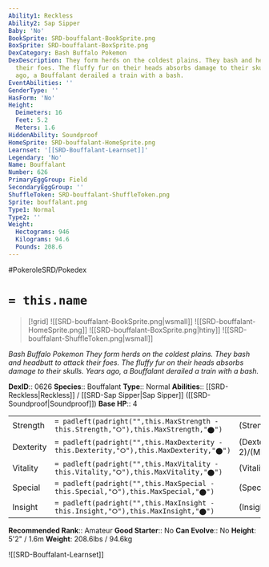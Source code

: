 ```yaml
---
Ability1: Reckless
Ability2: Sap Sipper
Baby: 'No'
BookSprite: SRD-bouffalant-BookSprite.png
BoxSprite: SRD-bouffalant-BoxSprite.png
DexCategory: Bash Buffalo Pokemon
DexDescription: They form herds on the coldest plains. They bash and headbutt to attack
  their foes. The fluffy fur on their heads absorbs damage to their skulls. Years
  ago, a Bouffalant derailed a train with a bash.
EventAbilities: ''
GenderType: ''
HasForm: 'No'
Height:
  Deimeters: 16
  Feet: 5.2
  Meters: 1.6
HiddenAbility: Soundproof
HomeSprite: SRD-bouffalant-HomeSprite.png
Learnset: '[[SRD-Bouffalant-Learnset]]'
Legendary: 'No'
Name: Bouffalant
Number: 626
PrimaryEggGroup: Field
SecondaryEggGroup: ''
ShuffleToken: SRD-bouffalant-ShuffleToken.png
Sprite: bouffalant.png
Type1: Normal
Type2: ''
Weight:
  Hectograms: 946
  Kilograms: 94.6
  Pounds: 208.6
---
```


#PokeroleSRD/Pokedex

# `= this.name`

> [!grid]
> ![[SRD-bouffalant-BookSprite.png|wsmall]]
> ![[SRD-bouffalant-HomeSprite.png]]
> ![[SRD-bouffalant-BoxSprite.png|htiny]]
> ![[SRD-bouffalant-ShuffleToken.png|wsmall]]


*Bash Buffalo Pokemon*
*They form herds on the coldest plains. They bash and headbutt to attack their foes. The fluffy fur on their heads absorbs damage to their skulls. Years ago, a Bouffalant derailed a train with a bash.*

**DexID**:: 0626
**Species**:: Bouffalant
**Type**:: Normal
**Abilities**:: [[SRD-Reckless|Reckless]] / [[SRD-Sap Sipper|Sap Sipper]] ([[SRD-Soundproof|Soundproof]])
**Base HP**:: 4

|           |                                                                                        |                                          |
| --------- | -------------------------------------------------------------------------------------- | ---------------------------------------- |
| Strength  | `= padleft(padright("",this.MaxStrength - this.Strength,"⭘"),this.MaxStrength,"⬤")`    | (Strength::3)/(MaxStrength::6)   |
| Dexterity | `= padleft(padright("",this.MaxDexterity - this.Dexterity,"⭘"),this.MaxDexterity,"⬤")` | (Dexterity:: 2)/(MaxDexterity::4) |
| Vitality  | `= padleft(padright("",this.MaxVitality - this.Vitality,"⭘"),this.MaxVitality,"⬤")`    | (Vitality::3)/(MaxVitality::6)   |
| Special   | `= padleft(padright("",this.MaxSpecial - this.Special,"⭘"),this.MaxSpecial,"⬤")`       | (Special::1)/(MaxSpecial::3)     |
| Insight   | `= padleft(padright("",this.MaxInsight - this.Insight,"⭘"),this.MaxInsight,"⬤")`       | (Insight::3)/(MaxInsight::6)     |


**Recommended Rank**:: Amateur
**Good Starter**:: No
**Can Evolve**:: No
**Height**: 5'2" / 1.6m
**Weight**: 208.6lbs / 94.6kg

![[SRD-Bouffalant-Learnset]]